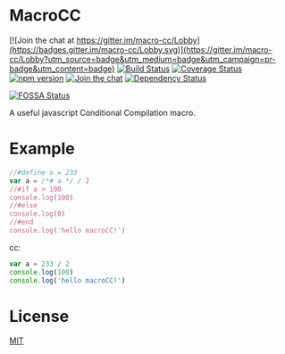 # MacroCC

[![Join the chat at https://gitter.im/macro-cc/Lobby](https://badges.gitter.im/macro-cc/Lobby.svg)](https://gitter.im/macro-cc/Lobby?utm_source=badge&utm_medium=badge&utm_campaign=pr-badge&utm_content=badge)
[![Build Status](https://travis-ci.org/molingyu/macroCC.svg?branch=master)](https://travis-ci.org/molingyu/macroCC)
[![Coverage Status](https://coveralls.io/repos/github/molingyu/macroCC/badge.svg?branch=master)](https://coveralls.io/github/molingyu/macroCC?branch=master)
[![npm version](https://badge.fury.io/js/macro-cc.svg)](https://badge.fury.io/js/macro-cc)
[![Join the chat](https://badges.gitter.im/macro-cc.svg)](https://gitter.im/macro-cc)
[![Dependency Status](https://www.versioneye.com/user/projects/594880870fb24f0032ea1b44/badge.svg?style=flat-square)](https://www.versioneye.com/user/projects/594880870fb24f0032ea1b44)

[![FOSSA Status](https://app.fossa.io/api/projects/git%2Bhttps%3A%2F%2Fgithub.com%2Fmolingyu%2FmacroCC.svg?type=large)](https://app.fossa.io/projects/git%2Bhttps%3A%2F%2Fgithub.com%2Fmolingyu%2FmacroCC?ref=badge_large)


A useful javascript Conditional Compilation macro.

# Example

```javascript
//#define a = 233
var a = /*# a */ / 2
//#if a > 100
console.log(100)
//#else
console.log(0)
//#end
console.log('hello macroCC!')
```

cc:
```javascript
var a = 233 / 2
console.log(100)
console.log('hello macroCC!')
```

# License

[MIT](/LICENSE)